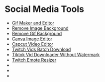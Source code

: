 # Social Media Tools 
- [Gif Maker and Editor](https://ezgif.com/video-to-gif)
- [Remove Image Background](https://www.remove.bg/upload)
- [Remove Gif Background](https://onlinegiftools.com/remove-gif-background)
- [Canva Image Editor](https://www.canva.com/)
- [Capcut Video Editor](https://www.capcut.com/my-edit)
- [Twitch Vids Batch Download](https://www.twitchanz.com/)
- [Tiktok Vid Downloader Without Watermark](https://snaptik.app/)
- [Twitch Emote Resizer](https://tma02.github.io/twitch-emote-resizer/)
- []()
- []()
- []()
